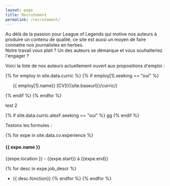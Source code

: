 ```yaml
---
layout: page
title: Recrutement
permalink: /recrutement/
---
```


Au délà de la passion pour League of Legends qui motive nos auteurs à produire un contenu de qualité, ce site est aussi un moyen de faire connaitre nos journalistes en herbes.  
Notre travail vous plait ? Un des auteurs se démarque et vous souhaiteriez l'engager ?  

Voici la liste de nos auteurs actuellement ouvert aux propositions d'emploi :

{% for employ in site.data.curric %}
 {% if employ[1].seeking == "oui" %}
 <ul>{{ employ[1].name}} [CV]({{site.baseurl}}/curric/)</ul>
{% endif %}
{% endfor %}


test 2

{% if site.data.curric.alexF.seeking == "oui" %}
 gg
 {% endif %}



Testons les formules :  

{% for expe in site.data.cv.experience %}
<h4>{{ expe.name }}</h4>
<p>{{expe.location }} - {{expe.start}} à {{expe.end}}</p>

{% for desc in expe.job_descr %}
* {{ desc.fonction}}
{% endfor %}
{% endfor %}
    

